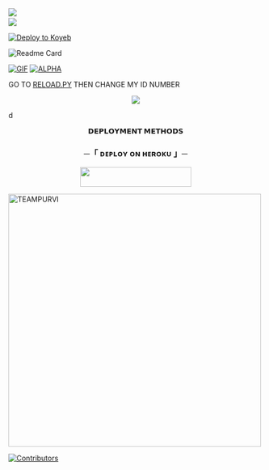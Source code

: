 <img src="https://user-images.githubusercontent.com/73097560/115834477-dbab4500-a447-11eb-908a-139a6edaec5c.gif"> 
<img src="https://camo.githubusercontent.com/82291b0fe831bfc6781e07fc5090cbd0a8b912bb8b8d4fec0696c881834f81ac/68747470733a2f2f70726f626f742e6d656469612f394575424971676170492e676966" width="800" height="3">
<img src="https://user-images.githubusercontent.com/73097560/115834477-dbab4500-a447-11eb-908a-139a6edaec5c.gif">



[![Deploy to Koyeb](https://www.koyeb.com/static/images/deploy/button.svg)](https://app.koyeb.com/deploy?type=git&repository=github.com/TEAMPURVI/PURVI_MUSIC&branch=main&name=purvibot)

![Readme Card](https://github-readme-stats.vercel.app/api/pin/?username=TEAMPURVI&repo=PURVI_MUSIC&theme=flag-india)

[![GIF](https://github.com/TEAMPURVI/PURVI_MUSIC/blob/main/TEAMPURVI.gif)](https://github.com/TEAMPURVI)
   [![ALPHA](https://github-stats-alpha.vercel.app/api?username=TEAMPURVI "RAUSHAN")](https://github-stats-alpha.vercel.app/api?username=TEAMPURVI "RAUSHAN")




GO TO [RELOAD.PY](https://github.com/TEAMPURVI/PURVI_MUSIC/blob/main/PURVIMUSIC/plugins/tools/reload.py) THEN CHANGE MY ID NUMBER 

<p align="center">
  <img src="https://telegra.ph/file/5ad3f1e5aacb9e8990a10.jpg">
</p>
d
<p align="center">
<b>𝗗𝗘𝗣𝗟𝗢𝗬𝗠𝗘𝗡𝗧 𝗠𝗘𝗧𝗛𝗢𝗗𝗦</b>
</p>

<h3 align="center">
    ─「 ᴅᴇᴩʟᴏʏ ᴏɴ ʜᴇʀᴏᴋᴜ 」─
</h3>

<p align="center"><a href="https://dashboard.heroku.com/new?template=https://github.com/devyanshuh/RITS_MUSIC"> <img src="https://img.shields.io/badge/Deploy%20On%20Heroku-green?style=for-the-badge&logo=heroku" width="220" height="38.45"/></a></p>


<p><img width="500" align="center" src="https://github-readme-stats.vercel.app/api/top-langs?username=TEAMPURVI&show_icons=true&locale=en&layout=compact" alt="TEAMPURVI" /></p>

[![Contributors](https://contrib.rocks/image?repo=TEAMPURVI/PURVI_MUSIC)](https://github.com/TEAMPURVI/PURVIMUSIC/graphs/contributors)


